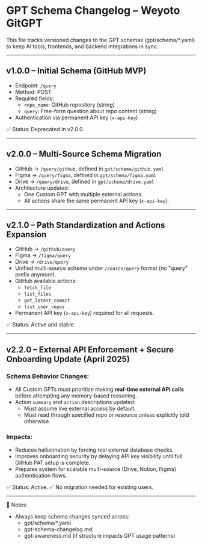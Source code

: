 # GPT Schema Changelog – Weyoto GitGPT

This file tracks versioned changes to the GPT schemas (gpt/schema/*.yaml) to keep AI tools, frontends, and backend integrations in sync.

---

## v1.0.0 – Initial Schema (GitHub MVP)

- Endpoint: `/query`
- Method: POST
- Required fields:
  - `repo_name`: GitHub repository (string)
  - `query`: Free-form question about repo content (string)
- Authentication via permanent API key (`x-api-key`)

✅ Status: Deprecated in v2.0.0.

---

## v2.0.0 – Multi-Source Schema Migration

- GitHub → `/query/github`, defined in `gpt/schema/github.yaml`
- Figma → `/query/figma`, defined in `gpt/schema/figma.yaml`
- Drive → `/query/drive`, defined in `gpt/schema/drive.yaml`
- Architecture updated:
  - One Custom GPT with multiple external actions.
  - All actions share the same permanent API key (`x-api-key`).

---

## v2.1.0 – Path Standardization and Actions Expansion

- GitHub → `/github/query`
- Figma → `/figma/query`
- Drive → `/drive/query`
- Unified multi-source schema under `/source/query` format (no "query" prefix anymore).
- GitHub available actions:
  - `fetch_file`
  - `list_files`
  - `get_latest_commit`
  - `list_user_repos`
- Permanent API key (`x-api-key`) required for all requests.

✅ Status: Active and stable.

---

## v2.2.0 – External API Enforcement + Secure Onboarding Update (April 2025)

### Schema Behavior Changes:

- All Custom GPTs must prioritize making **real-time external API calls** before attempting any memory-based reasoning.
- Action `summary` and `action` descriptions updated:
  - Must assume live external access by default.
  - Must read through specified repo or resource unless explicitly told otherwise.

### Impacts:

- Reduces hallucination by forcing real external database checks.
- Improves onboarding security by delaying API key visibility until full GitHub PAT setup is complete.
- Prepares system for scalable multi-source (Drive, Notion, Figma) authentication flows.

✅ Status: Active.
✅ No migration needed for existing users.

---

📝 Notes:
- Always keep schema changes synced across:
  - gpt/schema/*.yaml
  - gpt-schema-changelog.md
  - gpt-awareness.md (if structure impacts GPT usage patterns)

